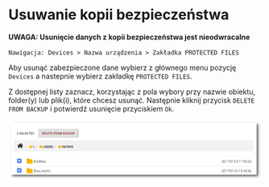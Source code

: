 # Usuwanie kopii bezpieczeństwa

**UWAGA: Usunięcie danych z kopii bezpieczeństwa jest nieodwracalne**

```text
Nawigacja: Devices > Nazwa urządzenia > Zakładka PROTECTED FILES
```

Aby usunąć zabezpieczone dane wybierz z głównego menu pozycję `Devices` a nastepnie wybierz zakładkę `PROTECTED FILES`.

Z dostępnej listy zaznacz, korzystając z pola wybory przy nazwie obiektu, folder\(y\) lub plik\(i\), które chcesz usunąć. Następnie kliknij przycisk `DELETE FROM BACKUP` i potwierdź usunięcie przyciskiem `Ok`.

![](../../.gitbook/assets/delete_files_s%20%282%29.png)

